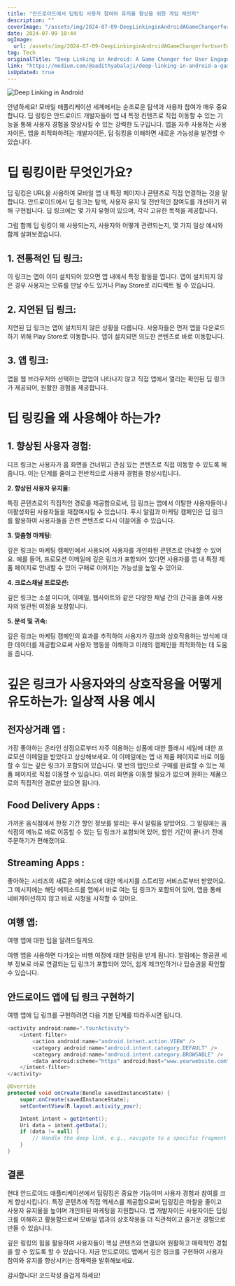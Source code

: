 ```yaml
---
title: "안드로이드에서 딥링킹 사용자 참여와 유지율 향상을 위한 게임 체인저"
description: ""
coverImage: "/assets/img/2024-07-09-DeepLinkinginAndroidAGameChangerforUserEngagementandRetention_0.png"
date: 2024-07-09 10:44
ogImage:
  url: /assets/img/2024-07-09-DeepLinkinginAndroidAGameChangerforUserEngagementandRetention_0.png
tag: Tech
originalTitle: "Deep Linking in Android: A Game Changer for User Engagement and Retention"
link: "https://medium.com/@aadithyabalaji/deep-linking-in-android-a-game-changer-for-user-engagement-and-retention-ebe5ddd87b17"
isUpdated: true
---
```


![Deep Linking in Android](/assets/img/2024-07-09-DeepLinkinginAndroidAGameChangerforUserEngagementandRetention_0.png)

안녕하세요! 모바일 애플리케이션 세계에서는 순조로운 탐색과 사용자 참여가 매우 중요합니다. 딥 링킹은 안드로이드 개발자들이 앱 내 특정 컨텐츠로 직접 이동할 수 있는 기능을 통해 사용자 경험을 향상시킬 수 있는 강력한 도구입니다. 앱을 자주 사용하는 사용자이든, 앱을 최적화하려는 개발자이든, 딥 링킹을 이해하면 새로운 가능성을 발견할 수 있습니다.

# 딥 링킹이란 무엇인가요?

딥 링킹은 URL을 사용하여 모바일 앱 내 특정 페이지나 콘텐츠로 직접 연결하는 것을 말합니다. 안드로이드에서 딥 링크는 탐색, 사용자 유지 및 전반적인 참여도를 개선하기 위해 구현됩니다. 딥 링크에는 몇 가지 유형이 있으며, 각각 고유한 목적을 제공합니다.

그럼 함께 딥 링킹이 왜 사용되는지, 사용자와 어떻게 관련되는지, 몇 가지 일상 예시와 함께 살펴보겠습니다.

<!-- cozy-coder - 수평 -->

<ins class="adsbygoogle"
     style="display:block"
     data-ad-client="ca-pub-4877378276818686"
     data-ad-slot="1107185301"
     data-ad-format="auto"
     data-full-width-responsive="true"></ins>

<script>
     (adsbygoogle = window.adsbygoogle || []).push({});
</script>

## 1. 전통적인 딥 링크:

이 링크는 앱이 이미 설치되어 있으면 앱 내에서 특정 활동을 엽니다. 앱이 설치되지 않은 경우 사용자는 오류를 만날 수도 있거나 Play Store로 리디렉트 될 수 있습니다.

## 2. 지연된 딥 링크:

지연된 딥 링크는 앱이 설치되지 않은 상황을 다룹니다. 사용자들은 먼저 앱을 다운로드하기 위해 Play Store로 이동합니다. 앱이 설치되면 의도한 콘텐츠로 바로 이동합니다.

<!-- cozy-coder - 수평 -->

<ins class="adsbygoogle"
     style="display:block"
     data-ad-client="ca-pub-4877378276818686"
     data-ad-slot="1107185301"
     data-ad-format="auto"
     data-full-width-responsive="true"></ins>

<script>
     (adsbygoogle = window.adsbygoogle || []).push({});
</script>

## 3. 앱 링크:

앱을 웹 브라우저와 선택하는 팝업이 나타나지 않고 직접 앱에서 열리는 확인된 딥 링크가 제공되어, 원활한 경험을 제공합니다.

# 딥 링킹을 왜 사용해야 하는가?

## 1. 향상된 사용자 경험:

<!-- cozy-coder - 수평 -->

<ins class="adsbygoogle"
     style="display:block"
     data-ad-client="ca-pub-4877378276818686"
     data-ad-slot="1107185301"
     data-ad-format="auto"
     data-full-width-responsive="true"></ins>

<script>
     (adsbygoogle = window.adsbygoogle || []).push({});
</script>

디프 링크는 사용자가 홈 화면을 건너뛰고 관심 있는 콘텐츠로 직접 이동할 수 있도록 해줍니다. 이는 단계를 줄이고 전반적으로 사용자 경험을 향상시킵니다.

**2. 향상된 사용자 유지율:**

특정 콘텐츠로의 직접적인 경로를 제공함으로써, 딥 링크는 앱에서 이탈한 사용자들이나 미활성화된 사용자들을 재참여시킬 수 있습니다. 푸시 알림과 마케팅 캠페인은 딥 링크를 활용하여 사용자들을 관련 콘텐츠로 다시 이끌어올 수 있습니다.

**3. 맞춤형 마케팅:**

<!-- cozy-coder - 수평 -->

<ins class="adsbygoogle"
     style="display:block"
     data-ad-client="ca-pub-4877378276818686"
     data-ad-slot="1107185301"
     data-ad-format="auto"
     data-full-width-responsive="true"></ins>

<script>
     (adsbygoogle = window.adsbygoogle || []).push({});
</script>

깊은 링크는 마케팅 캠페인에서 사용되어 사용자를 개인화된 콘텐츠로 안내할 수 있어요. 예를 들어, 프로모션 이메일에 깊은 링크가 포함되어 있다면 사용자를 앱 내 특정 제품 페이지로 안내할 수 있어 구매로 이어지는 가능성을 높일 수 있어요.

**4. 크로스채널 프로모션:**

깊은 링크는 소셜 미디어, 이메일, 웹사이트와 같은 다양한 채널 간의 간극을 줄여 사용자의 일관된 여정을 보장합니다.

**5. 분석 및 귀속:**

<!-- cozy-coder - 수평 -->

<ins class="adsbygoogle"
     style="display:block"
     data-ad-client="ca-pub-4877378276818686"
     data-ad-slot="1107185301"
     data-ad-format="auto"
     data-full-width-responsive="true"></ins>

<script>
     (adsbygoogle = window.adsbygoogle || []).push({});
</script>

깊은 링크는 마케팅 캠페인의 효과를 추적하여 사용자가 링크와 상호작용하는 방식에 대한 데이터를 제공함으로써 사용자 행동을 이해하고 미래의 캠페인을 최적화하는 데 도움을 줍니다.

# 깊은 링크가 사용자와의 상호작용을 어떻게 유도하는가: 일상적 사용 예시

## 전자상거래 앱 :

가장 좋아하는 온라인 상점으로부터 자주 이용하는 상품에 대한 플래시 세일에 대한 프로모션 이메일을 받았다고 상상해보세요. 이 이메일에는 앱 내 제품 페이지로 바로 이동할 수 있는 깊은 링크가 포함되어 있습니다. 몇 번의 탭만으로 구매를 완료할 수 있는 제품 페이지로 직접 이동할 수 있습니다. 여러 화면을 이동할 필요가 없으며 원하는 제품으로의 직접적인 경로만 있으면 됩니다.

<!-- cozy-coder - 수평 -->

<ins class="adsbygoogle"
     style="display:block"
     data-ad-client="ca-pub-4877378276818686"
     data-ad-slot="1107185301"
     data-ad-format="auto"
     data-full-width-responsive="true"></ins>

<script>
     (adsbygoogle = window.adsbygoogle || []).push({});
</script>

## Food Delivery Apps :

가까운 음식점에서 한정 기간 할인 정보를 알리는 푸시 알림을 받았어요. 그 알림에는 음식점의 메뉴로 바로 이동할 수 있는 딥 링크가 포함되어 있어, 할인 기간이 끝나기 전에 주문하기가 편해졌어요.

## Streaming Apps :

좋아하는 시리즈의 새로운 에피소드에 대한 메시지를 스트리밍 서비스로부터 받았어요. 그 메시지에는 해당 에피소드를 앱에서 바로 여는 딥 링크가 포함되어 있어, 앱을 통해 네비게이션하지 않고 바로 시청을 시작할 수 있어요.

<!-- cozy-coder - 수평 -->

<ins class="adsbygoogle"
     style="display:block"
     data-ad-client="ca-pub-4877378276818686"
     data-ad-slot="1107185301"
     data-ad-format="auto"
     data-full-width-responsive="true"></ins>

<script>
     (adsbygoogle = window.adsbygoogle || []).push({});
</script>

## 여행 앱:

여행 앱에 대한 팁을 알려드릴게요.

여행 앱을 사용하면 다가오는 비행 여정에 대한 알림을 받게 됩니다. 알림에는 항공권 세부 정보로 바로 연결되는 딥 링크가 포함되어 있어, 쉽게 체크인하거나 탑승권을 확인할 수 있습니다.

## 안드로이드 앱에 딥 링크 구현하기

여행 앱에 딥 링크를 구현하려면 다음 기본 단계를 따라주시면 됩니다.

<!-- cozy-coder - 수평 -->

<ins class="adsbygoogle"
     style="display:block"
     data-ad-client="ca-pub-4877378276818686"
     data-ad-slot="1107185301"
     data-ad-format="auto"
     data-full-width-responsive="true"></ins>

<script>
     (adsbygoogle = window.adsbygoogle || []).push({});
</script>

```java
<activity android:name=".YourActivity">
    <intent-filter>
        <action android:name="android.intent.action.VIEW" />
        <category android:name="android.intent.category.DEFAULT" />
        <category android:name="android.intent.category.BROWSABLE" />
        <data android:scheme="https" android:host="www.yourwebsite.com" android:pathPrefix="/path" />
    </intent-filter>
</activity>
```

```java
@Override
protected void onCreate(Bundle savedInstanceState) {
    super.onCreate(savedInstanceState);
    setContentView(R.layout.activity_your);

    Intent intent = getIntent();
    Uri data = intent.getData();
    if (data != null) {
        // Handle the deep link, e.g., navigate to a specific fragment or load content
    }
}
```

## 결론

현대 안드로이드 애플리케이션에서 딥링킹은 중요한 기능이며 사용자 경험과 참여를 크게 향상시킵니다. 특정 콘텐츠에 직접 액세스를 제공함으로써 딥링킹은 마찰을 줄이고 사용자 유지율을 높이며 개인화된 마케팅을 지원합니다. 앱 개발자이든 사용자이든 딥링크를 이해하고 활용함으로써 모바일 앱과의 상호작용을 더 직관적이고 즐거운 경험으로 만들 수 있습니다.

<!-- cozy-coder - 수평 -->

<ins class="adsbygoogle"
     style="display:block"
     data-ad-client="ca-pub-4877378276818686"
     data-ad-slot="1107185301"
     data-ad-format="auto"
     data-full-width-responsive="true"></ins>

<script>
     (adsbygoogle = window.adsbygoogle || []).push({});
</script>

깊은 링킹의 힘을 활용하여 사용자들이 핵심 콘텐츠와 연결되어 원활하고 매력적인 경험을 할 수 있도록 할 수 있습니다. 지금 안드로이드 앱에서 깊은 링크를 구현하여 사용자 참여와 유지를 향상시키는 잠재력을 발휘해보세요.

감사합니다! 코드작성 즐겁게 하세요!
